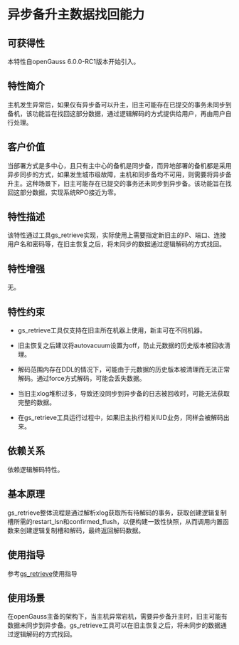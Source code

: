 # 异步备升主数据找回能力

## 可获得性<a name="section14707931165614"></a>

本特性自openGauss 6.0.0-RC1版本开始引入。

## 特性简介<a name="section43398242"></a>

主机发生异常后，如果仅有异步备可以升主，旧主可能存在已提交的事务未同步到备机，该功能旨在找回这部分数据，通过逻辑解码的方式提供给用户，再由用户自行处理。

## 客户价值<a name="section55039858"></a>

当部署方式是多中心，且只有主中心的备机是同步备，而异地部署的备机都是采用异步同步的方式，如果发生城市级故障，主机和同步备均不可用，则需要将异步备升主。这种场景下，旧主可能存在已提交的事务还未同步到异步备。该功能旨在找回这部分数据，实现系统RPO接近为零。

## 特性描述<a name="section25596675"></a>

该特性通过工具gs_retrieve实现，实际使用上需要指定新旧主的IP、端口、连接用户名和密码等，在旧主恢复之后，将未同步的数据通过逻辑解码的方式找回。

## 特性增强<a name="section29043486"></a>

无。

## 特性约束<a name="section27741012910"></a>

- gs_retrieve工具仅支持在旧主所在机器上使用，新主可在不同机器。

- 旧主恢复之后建议将autovacuum设置为off，防止元数据的历史版本被回收清理。

- 解码范围内存在DDL的情况下，可能由于元数据的历史版本被清理而无法正常解码。通过force方式解码，可能会丢失数据。

- 当旧主xlog堆积过多，导致还没同步到异步备的日志被回收时，可能无法获取完整的数据。

- 在gs_retrieve工具运行过程中，如果旧主执行相关IUD业务，同样会被解码出来。

## 依赖关系<a name="section57771982"></a>

依赖逻辑解码特性。

## 基本原理<a name="section8406643144717"></a>

gs_retrieve整体流程是通过解析xlog获取所有待解码的事务，获取创建逻辑复制槽所需的restart_lsn和confirmed_flush，以便构建一致性快照，从而调用内置函数来创建逻辑复制槽和解码，最终返回解码数据。

## 使用指导<a name="section8406643144718"></a>

参考[gs_retrieve](../ToolandCommandReference/gs_retrieve.md)使用指导

## 使用场景<a name="section8406643144719"></a>

在openGauss主备的架构下，当主机异常宕机，需要异步备升主时，旧主可能有数据未同步到异步备。gs_retrieve工具可以在旧主恢复之后，将未同步的数据通过逻辑解码的方式找回。